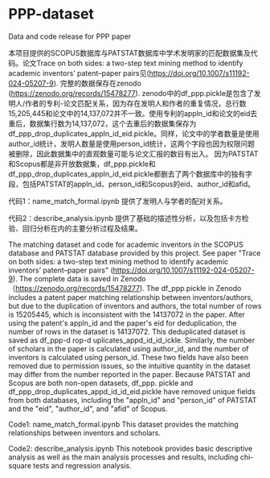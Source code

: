 # PPP-dataset
Data and code release for PPP paper

本项目提供的SCOPUS数据库与PATSTAT数据库中学术发明家的匹配数据集及代码。论文Trace on both sides: a two-step text mining method to identify academic inventors’ patent–paper pairs见(https://doi.org/10.1007/s11192-024-05207-9).
完整的数据保存在zenodo (https://zenodo.org/records/15478277).
zenodo中的df_ppp.pickle是包含了发明人/作者的专利-论文匹配关系，因为存在发明人和作者的重复情况，总行数15,205,445和论文中的14,137,072并不一致。使用专利的appln_id和论文的eid去重后，数据集行数为14,137,072，这个去重后的数据集保存为df_ppp_drop_duplicates_appln_id_eid.pickle。同样，论文中的学者数量是使用author_id统计，发明人数量是使用person_id统计，这两个字段也因为权限问题被删除，因此数据集中的直观数量可能与论文汇报的数目有出入。
因为PATSTAT和Scopus都是非开放数据集，df_ppp.pickle和df_ppp_drop_duplicates_appln_id_eid.pickle都删去了两个数据库中的独有字段，包括PATSTAT的appln_id、person_id和Scopus的eid、author_id和afid。

代码1：name_match_formal.ipynb
提供了发明人与学者的配对关系。


代码2：describe_analysis.ipynb
提供了基础的描述性分析，以及包括卡方检验、回归分析在内的主要分析过程及结果。


The matching dataset and code for academic inventors in the SCOPUS database and PATSTAT database provided by this project. See paper "Trace on both sides: a two-step text mining method to identify academic inventors’ patent–paper pairs" (https://doi.org/10.1007/s11192-024-05207-9). The complete data is saved in Zenodo（https://zenodo.org/records/15478277).
The df_ppp.pickle in Zenodo includes a patent paper matching relationship between inventors/authors, but due to the duplication of inventors and authors, the total number of rows is 15205445, which is inconsistent with the 14137072 in the paper.
After using the patent's appln_id and the paper's eid for deduplication, the number of rows in the dataset is 14137072. This deduplicated dataset is saved as df_ppp-d rop-d uplicates_appd_id_id_ickle. Similarly, the number of scholars in the paper is calculated using author_id, and the number of inventors is calculated using person_id. These two fields have also been removed due to permission issues, so the intuitive quantity in the dataset may differ from the number reported in the paper.
Because PATSTAT and Scopus are both non-open datasets, df_ppp. pickle and df_ppp_drop_duplicates_appd_id_id_eid.pickle have removed unique fields from both databases, including the "appln_id" and "person_id" of PATSTAT and the "eid", "author_id", and "afid" of Scopus.

Code1: name_match_formal.ipynb
This dataset provides the matching relationships between inventors and scholars.

Code2: describe_analysis.ipynb
This notebook provides basic descriptive analysis as well as the main analysis processes and results, including chi-square tests and regression analysis.



